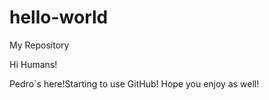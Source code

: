 # hello-world
My Repository

Hi Humans!

Pedro´s here!Starting to use GitHub!
Hope you enjoy as well!
